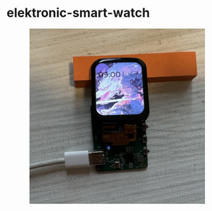 # elektronic-smart-watch



<div align=center>
	<img src="https://github.com/myry07/elektronic-smart-watch/blob/main/03.Fotos/p1.jpg" width="400" height="400">
</div>
